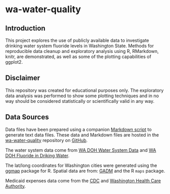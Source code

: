 # wa-water-quality

## Introduction

This project explores the use of publicly available data to investigate 
drinking water system fluoride levels in Washington State. Methods for 
reproducible data cleanup and exploratory analysis using R, RMarkdown, knitr, 
are demonstrated, as well as some of the plotting capabilities of ggplot2. 

## Disclaimer

This repository was created for educational purposes only. The exploratory data 
analysis was performed to show some plotting techniques and in no way should be
considered statistically or scientifically valid in any way.

## Data Sources

Data files have been prepared using a companion [Markdown script](https://github.com/brianhigh/wa-water-quality/blob/master/data_cleanup_and_export.md) to generate text data files. These data and Markdown files are hosted in the [wa-water-quality](https://github.com/brianhigh/wa-water-quality) repository on [GitHub](https://github.com).

The water system data come from [WA DOH Water System Data](http://www.doh.wa.gov/DataandStatisticalReports/EnvironmentalHealth/DrinkingWaterSystemData/DataDownload) and [WA DOH Fluoride in Driking Water](http://www.doh.wa.gov/DataandStatisticalReports/EnvironmentalHealth/DrinkingWaterSystemData/FluorideinDrinkingWater). 

The lat/long coordinates for Washington cities were generated using the [ggmap](http://journal.r-project.org/archive/2013-1/kahle-wickham.pdf) package for R. Spatial data are from: [GADM](http://gadm.org/) and the R `maps` package.

Medicaid expenses data come from the [CDC](http://www.cdc.gov/fluoridation/statistics/2012stats.htm) and [Washington Health Care Authority](http://www.hca.wa.gov/medicaid/dentalproviders/Pages/dental_data.aspx).
